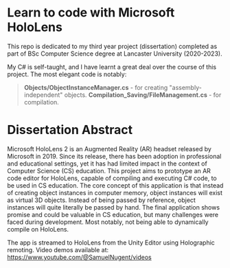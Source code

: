 # Learn to code with Microsoft HoloLens

This repo is dedicated to my third year project (dissertation) completed as part of BSc Computer Science degree at Lancaster University (2020-2023).

My C# is self-taught, and I have learnt a great deal over the course of this project. The most elegant code is notably:
> <b>Objects/ObjectInstanceManager.cs</b> - for creating "assembly-independent" objects.
> <b>Compilation_Saving/FileManagement.cs</b> - for compilation.


# Dissertation Abstract
Microsoft HoloLens 2 is an Augmented Reality (AR) headset released by Microsoft in 2019. Since its release, there has been adoption in professional and educational settings, yet it has had limited impact in the context of Computer Science (CS) education. This project aims to prototype an AR code editor for HoloLens, capable of compiling and executing C# code, to be used in CS education. The core concept of this application is that instead of creating object instances in computer memory, object instances will exist as virtual 3D objects. Instead of being passed by reference, object instances will quite literally be passed by hand. The final application shows promise and could be valuable in CS education, but many challenges were faced during development. Most notably, not being able to dynamically compile on HoloLens.

The app is streamed to HoloLens from the Unity Editor using Holographic remoting. Video demos available at:
https://www.youtube.com/@SamuelNugent/videos
